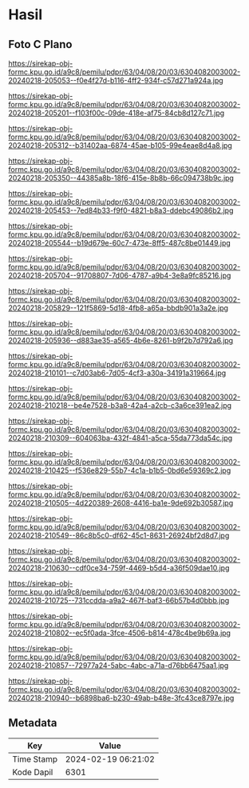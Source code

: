 # Hasil

## Foto C Plano

https://sirekap-obj-formc.kpu.go.id/a9c8/pemilu/pdpr/63/04/08/20/03/6304082003002-20240218-205053--f0e4f27d-b116-4ff2-934f-c57d271a924a.jpg

https://sirekap-obj-formc.kpu.go.id/a9c8/pemilu/pdpr/63/04/08/20/03/6304082003002-20240218-205201--f103f00c-09de-418e-af75-84cb8d127c71.jpg

https://sirekap-obj-formc.kpu.go.id/a9c8/pemilu/pdpr/63/04/08/20/03/6304082003002-20240218-205312--b31402aa-6874-45ae-b105-99e4eae8d4a8.jpg

https://sirekap-obj-formc.kpu.go.id/a9c8/pemilu/pdpr/63/04/08/20/03/6304082003002-20240218-205350--44385a8b-18f6-415e-8b8b-66c094738b9c.jpg

https://sirekap-obj-formc.kpu.go.id/a9c8/pemilu/pdpr/63/04/08/20/03/6304082003002-20240218-205453--7ed84b33-f9f0-4821-b8a3-ddebc49086b2.jpg

https://sirekap-obj-formc.kpu.go.id/a9c8/pemilu/pdpr/63/04/08/20/03/6304082003002-20240218-205544--b19d679e-60c7-473e-8ff5-487c8be01449.jpg

https://sirekap-obj-formc.kpu.go.id/a9c8/pemilu/pdpr/63/04/08/20/03/6304082003002-20240218-205704--91708807-7d06-4787-a9b4-3e8a9fc85216.jpg

https://sirekap-obj-formc.kpu.go.id/a9c8/pemilu/pdpr/63/04/08/20/03/6304082003002-20240218-205829--121f5869-5d18-4fb8-a65a-bbdb901a3a2e.jpg

https://sirekap-obj-formc.kpu.go.id/a9c8/pemilu/pdpr/63/04/08/20/03/6304082003002-20240218-205936--d883ae35-a565-4b6e-8261-b9f2b7d792a6.jpg

https://sirekap-obj-formc.kpu.go.id/a9c8/pemilu/pdpr/63/04/08/20/03/6304082003002-20240218-210101--c7d03ab6-7d05-4cf3-a30a-34191a319664.jpg

https://sirekap-obj-formc.kpu.go.id/a9c8/pemilu/pdpr/63/04/08/20/03/6304082003002-20240218-210218--be4e7528-b3a8-42a4-a2cb-c3a6ce391ea2.jpg

https://sirekap-obj-formc.kpu.go.id/a9c8/pemilu/pdpr/63/04/08/20/03/6304082003002-20240218-210309--604063ba-432f-4841-a5ca-55da773da54c.jpg

https://sirekap-obj-formc.kpu.go.id/a9c8/pemilu/pdpr/63/04/08/20/03/6304082003002-20240218-210425--f536e829-55b7-4c1a-b1b5-0bd6e59369c2.jpg

https://sirekap-obj-formc.kpu.go.id/a9c8/pemilu/pdpr/63/04/08/20/03/6304082003002-20240218-210505--4d220389-2608-4416-ba1e-9de692b30587.jpg

https://sirekap-obj-formc.kpu.go.id/a9c8/pemilu/pdpr/63/04/08/20/03/6304082003002-20240218-210549--86c8b5c0-df62-45c1-8631-26924bf2d8d7.jpg

https://sirekap-obj-formc.kpu.go.id/a9c8/pemilu/pdpr/63/04/08/20/03/6304082003002-20240218-210630--cdf0ce34-759f-4469-b5d4-a36f509dae10.jpg

https://sirekap-obj-formc.kpu.go.id/a9c8/pemilu/pdpr/63/04/08/20/03/6304082003002-20240218-210725--731ccdda-a9a2-467f-baf3-66b57b4d0bbb.jpg

https://sirekap-obj-formc.kpu.go.id/a9c8/pemilu/pdpr/63/04/08/20/03/6304082003002-20240218-210802--ec5f0ada-3fce-4506-b814-478c4be9b69a.jpg

https://sirekap-obj-formc.kpu.go.id/a9c8/pemilu/pdpr/63/04/08/20/03/6304082003002-20240218-210857--72977a24-5abc-4abc-a71a-d76bb6475aa1.jpg

https://sirekap-obj-formc.kpu.go.id/a9c8/pemilu/pdpr/63/04/08/20/03/6304082003002-20240218-210940--b6898ba6-b230-49ab-b48e-3fc43ce8797e.jpg


## Metadata

| Key        | Value               |
| ---------- | ------------------- |
| Time Stamp | 2024-02-19 06:21:02 |
| Kode Dapil | 6301                |



